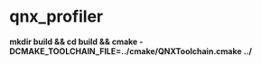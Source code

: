 # qnx_profiler

**mkdir build && cd build && cmake -DCMAKE_TOOLCHAIN_FILE=../cmake/QNXToolchain.cmake ../**